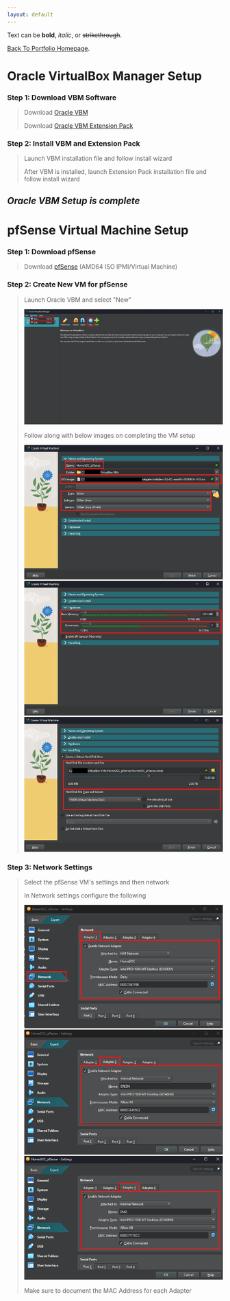 ```yaml
---
layout: default
---
```


Text can be **bold**, _italic_, or ~~strikethrough~~.

[Back To Portfolio Homepage](https://brismit25.github.io/).

# Oracle VirtualBox Manager Setup

### Step 1: Download VBM Software

> Download [Oracle VBM](https://www.virtualbox.org/wiki/Downloads)
> 
> Download [Oracle VBM Extension Pack](https://www.virtualbox.org/wiki/Downloads)

### Step 2: Install VBM and Extension Pack

>Launch VBM installation file and follow install wizard
>
>After VBM is installed, launch Extension Pack installation file and follow install wizard

## _Oracle VBM Setup is complete_


# pfSense Virtual Machine Setup

### Step 1: Download pfSense

> Download [pfSense](https://www.pfsense.org/download/) (AMD64 ISO IPMI/Virtual Machine)

### Step 2: Create New VM for pfSense

> Launch Oracle VBM and select "New"
> 
> <img src="assets/pfSense/Creating New VM.png">
>
> Follow along with below images on completing the VM setup
>
> <img src="assets/pfSense/ Config 1.png">
>
> <img src="assets/pfSense/ Config 2.png">
>
> <img src="assets/pfSense/ Config 3.png">

### Step 3: Network Settings

> Select the pfSense VM's settings and then network
>
> In Network settings configure the following
>
> <img src="assets/pfSense/pfSense Network 2.png">
>
> <img src="assets/pfSense/pfSense Network 3.png">
>
> <img src="assets/pfSense/pfSense Network 4.png">
>
> Make sure to document the MAC Address for each Adapter
